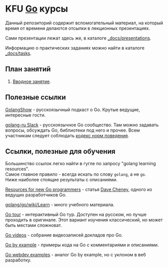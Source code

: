 # KFU [Go](https://golang.org/) курсы

Данный репозиторий содержит вспомогательный материал, на который
время от времени делаются отсылки в лекционных презентациях.

Сами презентации лежат здесь же, в каталоге [_docs/presentations](/_docs/presentations).

Информацию о практических заданиях можно найти в каталоге [_docs/tasks](/_docs/tasks).

## План занятий

1. [Вводное занятие](/_docs/presentations/1.pdf).

## Полезные ссылки

[GolangShow](http://golangshow.com) - русскоязычный подкаст о Go. Крутые ведущие, интересные гости.

[golang-ru Slack](http://slack.golang-ru.com) - русскоязычное Go сообщество.
Там можно задавать вопросы, обсуждать Go, библиотеки под него и прочее.
Всем участникам следует соблюдать [кодекс норм поведения](https://golang.org/conduct).

## Ссылки, полезные для обучения

Большинство ссылок легко найти в гугле по запросу "golang learning resources".  
Самое главное правило - всегда искать по слову `golang`, а не `go`.  
Ниже наиболее стоящие результаты с описаниями.

[Resources for new Go programmers](https://dave.cheney.net/resources-for-new-go-programmers) - статья [Dave Cheney](https://dave.cheney.net/about), одного из ведущих разработчиков Go.

[golang/go/wiki/Learn](https://github.com/golang/go/wiki/Learn) - много учебного материала.

[Go tour](https://tour.golang.org) - интерактивный Go тур. Доступен на русском, но лучше
проходить в оригинале. Этот вариант изучения классический, но может быть местами сложноват.

[Go videos](https://github.com/hH39797J/golang-videos-ru) - собрание видеозаписей докладов про Go.

[Go by example](https://gobyexample.com/) - примеры кода на Go с комментариями и описаниями.

[Go webdev examples](https://gowebexamples.com/) - аналог Go by example, но с уклоном в веб разработку.